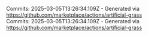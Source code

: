 Commits: 2025-03-05T13:26:34.109Z - Generated via https://github.com/marketplace/actions/artificial-grass
<br>
Commits: 2025-03-05T13:26:34.109Z - Generated via https://github.com/marketplace/actions/artificial-grass
<br>
